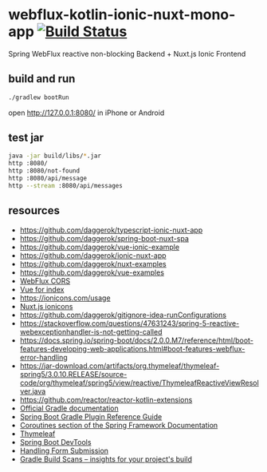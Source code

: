 # webflux-kotlin-ionic-nuxt-mono-app [![Build Status](https://travis-ci.org/daggerok/webflux-kotlin-ionic-nuxt-mono-app.svg?branch=master)](https://travis-ci.org/daggerok/webflux-kotlin-ionic-nuxt-mono-app)
Spring WebFlux reactive non-blocking Backend + Nuxt.js Ionic Frontend

## build and run

```bash
./gradlew bootRun
```

open http://127.0.0.1:8080/ in iPhone or Android

## test jar

```bash
java -jar build/libs/*.jar
http :8080/
http :8080/not-found
http :8080/api/message 
http --stream :8080/api/messages 
```

## resources

* https://github.com/daggerok/typescript-ionic-nuxt-app
* https://github.com/daggerok/spring-boot-nuxt-spa
* https://github.com/daggerok/vue-ionic-example
* https://github.com/daggerok/ionic-nuxt-app
* https://github.com/daggerok/nuxt-examples
* https://github.com/daggerok/vue-examples
* [WebFlux CORS](https://stackoverflow.com/a/49571895/1490636)
* [Vue for index](https://stackoverflow.com/a/52658488/1490636)
* https://ionicons.com/usage
* [Nuxt.js ionicons](https://www.youtube.com/watch?v=1TxCcWgoZbQ)
* https://github.com/daggerok/gitignore-idea-runConfigurations
* https://stackoverflow.com/questions/47631243/spring-5-reactive-webexceptionhandler-is-not-getting-called
* https://docs.spring.io/spring-boot/docs/2.0.0.M7/reference/html/boot-features-developing-web-applications.html#boot-features-webflux-error-handling
* https://jar-download.com/artifacts/org.thymeleaf/thymeleaf-spring5/3.0.10.RELEASE/source-code/org/thymeleaf/spring5/view/reactive/ThymeleafReactiveViewResolver.java
* https://github.com/reactor/reactor-kotlin-extensions
* [Official Gradle documentation](https://docs.gradle.org)
* [Spring Boot Gradle Plugin Reference Guide](https://docs.spring.io/spring-boot/docs/2.2.2.RELEASE/gradle-plugin/reference/html/)
* [Coroutines section of the Spring Framework Documentation](https://docs.spring.io/spring/docs/5.2.2.RELEASE/spring-framework-reference/languages.html#coroutines)
* [Thymeleaf](https://docs.spring.io/spring-boot/docs/2.2.2.RELEASE/reference/htmlsingle/#boot-features-spring-mvc-template-engines)
* [Spring Boot DevTools](https://docs.spring.io/spring-boot/docs/2.2.2.RELEASE/reference/htmlsingle/#using-boot-devtools)
* [Handling Form Submission](https://spring.io/guides/gs/handling-form-submission/)
* [Gradle Build Scans – insights for your project's build](https://scans.gradle.com#gradle)
